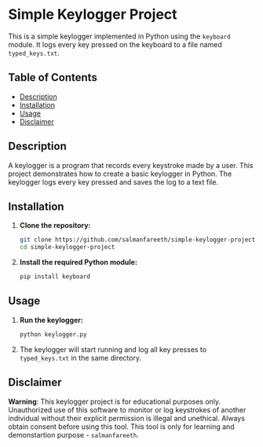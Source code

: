 # Simple Keylogger Project

This is a simple keylogger implemented in Python using the `keyboard` module. It logs every key pressed on the keyboard to a file named `typed_keys.txt`.

## Table of Contents

- [Description](#description)
- [Installation](#installation)
- [Usage](#usage)
- [Disclaimer](#disclaimer)


## Description

A keylogger is a program that records every keystroke made by a user. This project demonstrates how to create a basic keylogger in Python. The keylogger logs every key pressed and saves the log to a text file.

## Installation

1. **Clone the repository:**
    ```bash
    git clone https://github.com/salmanfareeth/simple-keylogger-project.git
    cd simple-keylogger-project
    ```

2. **Install the required Python module:**
    ```bash
    pip install keyboard
    ```

## Usage

1. **Run the keylogger:**
    ```bash
    python keylogger.py
    ```

2. The keylogger will start running and log all key presses to `typed_keys.txt` in the same directory.

## Disclaimer

**Warning**: This keylogger project is for educational purposes only. Unauthorized use of this software to monitor or log keystrokes of another individual without their explicit permission is illegal and unethical. Always obtain consent before using this tool. This tool is only for learning and demonstartion purpose - `salmanfareeth`.

